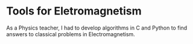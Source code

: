 # Tools for Eletromagnetism

As a Physics teacher, I had to develop algorithms in C and Python to find answers to classical problems in Electromagnetism.

